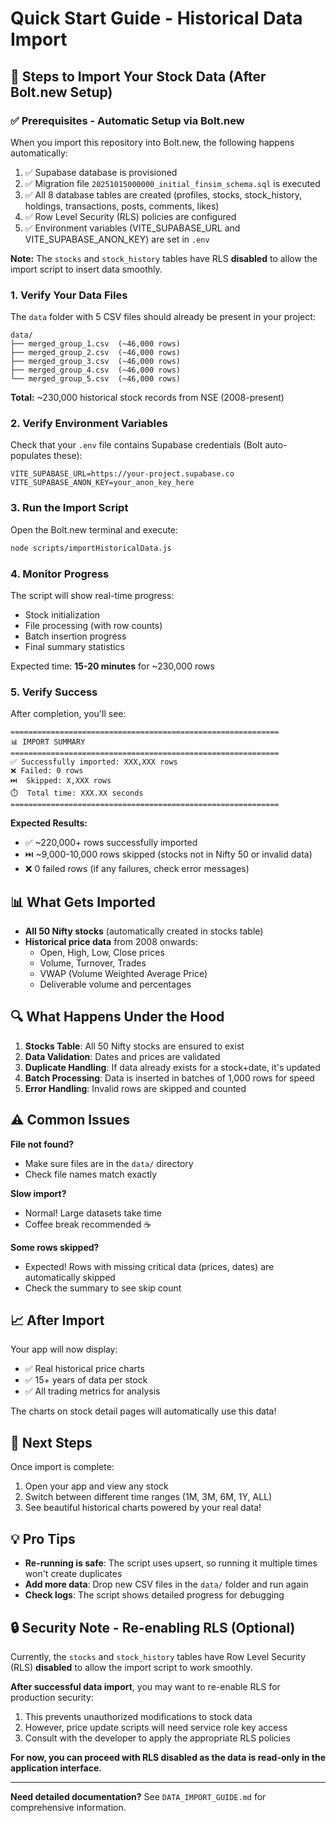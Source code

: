 # Quick Start Guide - Historical Data Import

## 🚀 Steps to Import Your Stock Data (After Bolt.new Setup)

### ✅ Prerequisites - Automatic Setup via Bolt.new

When you import this repository into Bolt.new, the following happens automatically:

1. ✅ Supabase database is provisioned
2. ✅ Migration file `20251015000000_initial_finsim_schema.sql` is executed
3. ✅ All 8 database tables are created (profiles, stocks, stock_history, holdings, transactions, posts, comments, likes)
4. ✅ Row Level Security (RLS) policies are configured
5. ✅ Environment variables (VITE_SUPABASE_URL and VITE_SUPABASE_ANON_KEY) are set in `.env`

**Note:** The `stocks` and `stock_history` tables have RLS **disabled** to allow the import script to insert data smoothly.

### 1. Verify Your Data Files

The `data` folder with 5 CSV files should already be present in your project:

```
data/
├── merged_group_1.csv  (~46,000 rows)
├── merged_group_2.csv  (~46,000 rows)
├── merged_group_3.csv  (~46,000 rows)
├── merged_group_4.csv  (~46,000 rows)
└── merged_group_5.csv  (~46,000 rows)
```

**Total:** ~230,000 historical stock records from NSE (2008-present)

### 2. Verify Environment Variables

Check that your `.env` file contains Supabase credentials (Bolt auto-populates these):

```env
VITE_SUPABASE_URL=https://your-project.supabase.co
VITE_SUPABASE_ANON_KEY=your_anon_key_here
```

### 3. Run the Import Script

Open the Bolt.new terminal and execute:

```bash
node scripts/importHistoricalData.js
```

### 4. Monitor Progress

The script will show real-time progress:
- Stock initialization
- File processing (with row counts)
- Batch insertion progress
- Final summary statistics

Expected time: **15-20 minutes** for ~230,000 rows

### 5. Verify Success

After completion, you'll see:
```
============================================================
📊 IMPORT SUMMARY
============================================================
✅ Successfully imported: XXX,XXX rows
❌ Failed: 0 rows
⏭️  Skipped: X,XXX rows
⏱️  Total time: XXX.XX seconds
============================================================
```

**Expected Results:**
- ✅ ~220,000+ rows successfully imported
- ⏭️ ~9,000-10,000 rows skipped (stocks not in Nifty 50 or invalid data)
- ❌ 0 failed rows (if any failures, check error messages)

## 📊 What Gets Imported

- **All 50 Nifty stocks** (automatically created in stocks table)
- **Historical price data** from 2008 onwards:
  - Open, High, Low, Close prices
  - Volume, Turnover, Trades
  - VWAP (Volume Weighted Average Price)
  - Deliverable volume and percentages

## 🔍 What Happens Under the Hood

1. **Stocks Table**: All 50 Nifty stocks are ensured to exist
2. **Data Validation**: Dates and prices are validated
3. **Duplicate Handling**: If data already exists for a stock+date, it's updated
4. **Batch Processing**: Data is inserted in batches of 1,000 rows for speed
5. **Error Handling**: Invalid rows are skipped and counted

## ⚠️ Common Issues

**File not found?**
- Make sure files are in the `data/` directory
- Check file names match exactly

**Slow import?**
- Normal! Large datasets take time
- Coffee break recommended ☕

**Some rows skipped?**
- Expected! Rows with missing critical data (prices, dates) are automatically skipped
- Check the summary to see skip count

## 📈 After Import

Your app will now display:
- ✅ Real historical price charts
- ✅ 15+ years of data per stock
- ✅ All trading metrics for analysis

The charts on stock detail pages will automatically use this data!

## 🎯 Next Steps

Once import is complete:
1. Open your app and view any stock
2. Switch between different time ranges (1M, 3M, 6M, 1Y, ALL)
3. See beautiful historical charts powered by your real data!

## 💡 Pro Tips

- **Re-running is safe**: The script uses upsert, so running it multiple times won't create duplicates
- **Add more data**: Drop new CSV files in the `data/` folder and run again
- **Check logs**: The script shows detailed progress for debugging

## 🔒 Security Note - Re-enabling RLS (Optional)

Currently, the `stocks` and `stock_history` tables have Row Level Security (RLS) **disabled** to allow the import script to work smoothly.

**After successful data import**, you may want to re-enable RLS for production security:

1. This prevents unauthorized modifications to stock data
2. However, price update scripts will need service role key access
3. Consult with the developer to apply the appropriate RLS policies

**For now, you can proceed with RLS disabled as the data is read-only in the application interface.**

---

**Need detailed documentation?** See `DATA_IMPORT_GUIDE.md` for comprehensive information.
